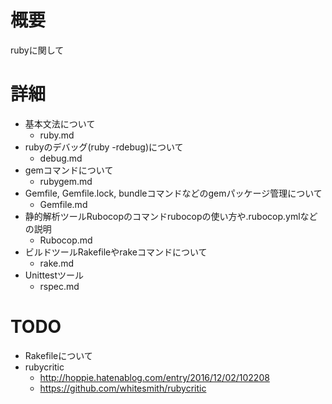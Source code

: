 # 概要
rubyに関して

# 詳細
- 基本文法について
  - ruby.md
- rubyのデバッグ(ruby -rdebug)について
  - debug.md
- gemコマンドについて
  - rubygem.md
- Gemfile, Gemfile.lock, bundleコマンドなどのgemパッケージ管理について
  - Gemfile.md
- 静的解析ツールRubocopのコマンドrubocopの使い方や.rubocop.ymlなどの説明
  - Rubocop.md
- ビルドツールRakefileやrakeコマンドについて
  - rake.md
- Unittestツール
  - rspec.md


# TODO
- Rakefileについて
- rubycritic
  - http://hoppie.hatenablog.com/entry/2016/12/02/102208
  - https://github.com/whitesmith/rubycritic
